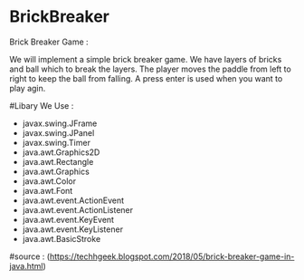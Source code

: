 # BrickBreaker


Brick Breaker Game : 

We will implement a simple brick breaker game.
 We have layers of bricks and ball 
which to break the layers. The player moves 
the paddle from left to right to keep the ball from 
falling. A press enter  is used when you want to play agin.


#Libary We Use :

- javax.swing.JFrame
- javax.swing.JPanel
- javax.swing.Timer
- java.awt.Graphics2D
- java.awt.Rectangle
- java.awt.Graphics
- java.awt.Color
- java.awt.Font
- java.awt.event.ActionEvent
- java.awt.event.ActionListener
- java.awt.event.KeyEvent
- java.awt.event.KeyListener
- java.awt.BasicStroke

#source : (https://techhgeek.blogspot.com/2018/05/brick-breaker-game-in-java.html)
